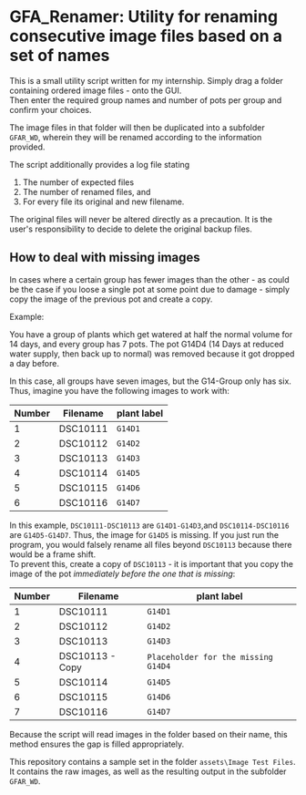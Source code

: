 # GFA_Renamer: Utility for renaming consecutive image files based on a set of names

This  is a small utility script written for my internship. Simply drag a folder containing ordered image files - onto the GUI.  
Then enter the required group names and number of pots per group and confirm your choices. 

The image files in that folder will then be duplicated into a subfolder `GFAR_WD`, wherein they will be renamed according to the information provided.

The script additionally provides a log file stating
1. The number of expected files
2. The number of renamed files, and
3. For every file its original and new filename.

The original files will never be altered directly as a precaution. It is the user's responsibility to decide to delete the original backup files.

## How to deal with missing images
In cases where a certain group has fewer images than the other - as could be the case if you loose a single pot at some point due to damage - simply copy the image of the previous pot and create a copy.

Example:

You have a group of plants which get watered at half the normal volume for 14 days, and every group has 7 pots.
The pot G14D4 (14 Days at reduced water supply, then back up to normal) was removed because it got dropped a day before. 

In this case, all groups have seven images, but the G14-Group only has six. Thus, imagine you have the following images to work with:


| Number | Filename        | plant label                         |
| ------ | --------------- | ----------------------------------- |
| 1      | DSC10111        | `G14D1`                             |
| 2      | DSC10112        | `G14D2`                             |
| 3      | DSC10113        | `G14D3`                             |
| 4      | DSC10114        | `G14D5`                             |
| 5      | DSC10115        | `G14D6`                             |
| 6      | DSC10116        | `G14D7`                             |

In this example, `DSC10111-DSC10113` are `G14D1-G14D3`,and `DSC10114-DSC10116` are `G14D5-G14D7`. Thus, the image for `G14D5` is missing. If you just run the program, you would falsely rename all files beyond `DSC10113` because there would be a frame shift.  
To prevent this, create a copy of `DSC10113` - it is important that you copy the image of the pot _immediately before the one that is missing_:

| Number | Filename        | plant label                         |
| ------ | --------------- | ----------------------------------- |
| 1      | DSC10111        | `G14D1`                             |
| 2      | DSC10112        | `G14D2`                             |
| 3      | DSC10113        | `G14D3`                             |
| 4      | DSC10113 - Copy | `Placeholder for the missing G14D4` |
| 5      | DSC10114        | `G14D5`                             |
| 6      | DSC10115        | `G14D6`                             |
| 7      | DSC10116        | `G14D7`                             |


Because the script will read images in the folder based on their name, this method ensures the gap is filled appropriately.

This repository contains a sample set in the folder `assets\Image Test Files`. It contains the raw images, as well as the resulting output in the subfolder `GFAR_WD`.



